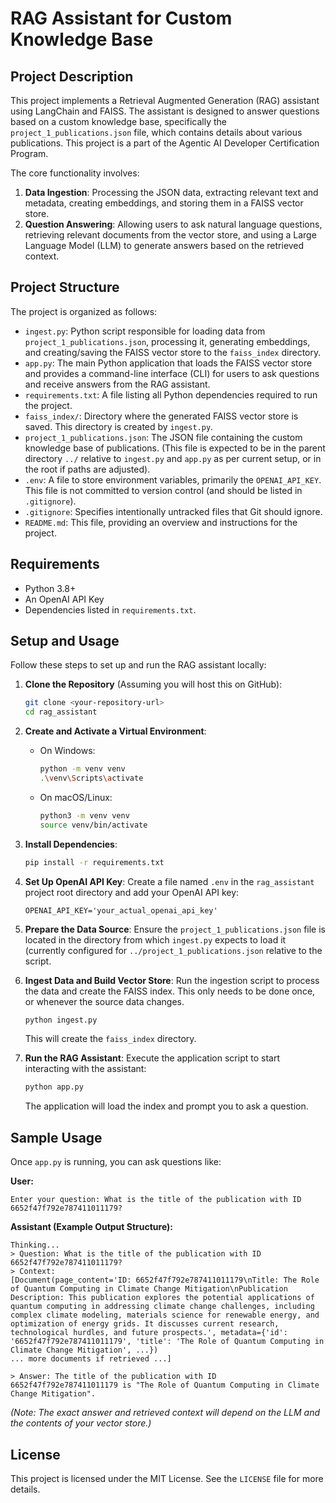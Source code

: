 # RAG Assistant for Custom Knowledge Base

## Project Description

This project implements a Retrieval Augmented Generation (RAG) assistant using LangChain and FAISS. The assistant is designed to answer questions based on a custom knowledge base, specifically the `project_1_publications.json` file, which contains details about various publications. This project is a part of the Agentic AI Developer Certification Program.

The core functionality involves:
1.  **Data Ingestion**: Processing the JSON data, extracting relevant text and metadata, creating embeddings, and storing them in a FAISS vector store.
2.  **Question Answering**: Allowing users to ask natural language questions, retrieving relevant documents from the vector store, and using a Large Language Model (LLM) to generate answers based on the retrieved context.

## Project Structure

The project is organized as follows:

*   `ingest.py`: Python script responsible for loading data from `project_1_publications.json`, processing it, generating embeddings, and creating/saving the FAISS vector store to the `faiss_index` directory.
*   `app.py`: The main Python application that loads the FAISS vector store and provides a command-line interface (CLI) for users to ask questions and receive answers from the RAG assistant.
*   `requirements.txt`: A file listing all Python dependencies required to run the project.
*   `faiss_index/`: Directory where the generated FAISS vector store is saved. This directory is created by `ingest.py`.
*   `project_1_publications.json`: The JSON file containing the custom knowledge base of publications. (This file is expected to be in the parent directory `../` relative to `ingest.py` and `app.py` as per current setup, or in the root if paths are adjusted).
*   `.env`: A file to store environment variables, primarily the `OPENAI_API_KEY`. This file is not committed to version control (and should be listed in `.gitignore`).
*   `.gitignore`: Specifies intentionally untracked files that Git should ignore.
*   `README.md`: This file, providing an overview and instructions for the project.

## Requirements

*   Python 3.8+
*   An OpenAI API Key
*   Dependencies listed in `requirements.txt`.

## Setup and Usage

Follow these steps to set up and run the RAG assistant locally:

1.  **Clone the Repository** (Assuming you will host this on GitHub):
    ```bash
    git clone <your-repository-url>
    cd rag_assistant
    ```

2.  **Create and Activate a Virtual Environment**:
    *   On Windows:
        ```bash
        python -m venv venv
        .\venv\Scripts\activate
        ```
    *   On macOS/Linux:
        ```bash
        python3 -m venv venv
        source venv/bin/activate
        ```

3.  **Install Dependencies**:
    ```bash
    pip install -r requirements.txt
    ```

4.  **Set Up OpenAI API Key**:
    Create a file named `.env` in the `rag_assistant` project root directory and add your OpenAI API key:
    ```
    OPENAI_API_KEY='your_actual_openai_api_key'
    ```

5.  **Prepare the Data Source**:
    Ensure the `project_1_publications.json` file is located in the directory from which `ingest.py` expects to load it (currently configured for `../project_1_publications.json` relative to the script.

6.  **Ingest Data and Build Vector Store**:
    Run the ingestion script to process the data and create the FAISS index. This only needs to be done once, or whenever the source data changes.
    ```bash
    python ingest.py
    ```
    This will create the `faiss_index` directory.

7.  **Run the RAG Assistant**:
    Execute the application script to start interacting with the assistant:
    ```bash
    python app.py
    ```
    The application will load the index and prompt you to ask a question.

## Sample Usage

Once `app.py` is running, you can ask questions like:

**User:**
```
Enter your question: What is the title of the publication with ID 6652f47f792e787411011179?
```

**Assistant (Example Output Structure):**
```
Thinking...
> Question: What is the title of the publication with ID 6652f47f792e787411011179?
> Context:
[Document(page_content='ID: 6652f47f792e787411011179\nTitle: The Role of Quantum Computing in Climate Change Mitigation\nPublication Description: This publication explores the potential applications of quantum computing in addressing climate change challenges, including complex climate modeling, materials science for renewable energy, and optimization of energy grids. It discusses current research, technological hurdles, and future prospects.', metadata={'id': '6652f47f792e787411011179', 'title': 'The Role of Quantum Computing in Climate Change Mitigation', ...})
... more documents if retrieved ...]

> Answer: The title of the publication with ID 6652f47f792e787411011179 is "The Role of Quantum Computing in Climate Change Mitigation".
```

*(Note: The exact answer and retrieved context will depend on the LLM and the contents of your vector store.)*

## License

This project is licensed under the MIT License. See the `LICENSE` file for more details.
